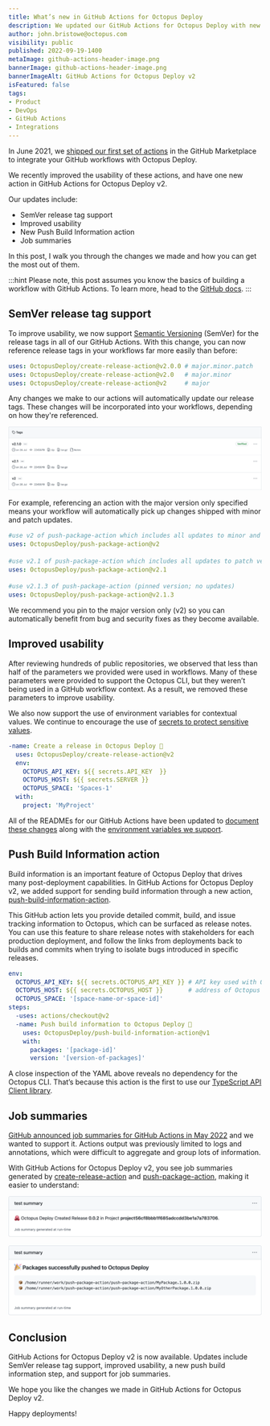 ```yaml
---
title: What’s new in GitHub Actions for Octopus Deploy
description: We updated our GitHub Actions for Octopus Deploy with new features and to improve usability. Learn more.
author: john.bristowe@octopus.com
visibility: public
published: 2022-09-19-1400
metaImage: github-actions-header-image.png
bannerImage: github-actions-header-image.png
bannerImageAlt: GitHub Actions for Octopus Deploy v2
isFeatured: false
tags:
- Product
- DevOps
- GitHub Actions
- Integrations
---
```


In June 2021, we [shipped our first set of actions](https://octopus.com/blog/github-actions-for-octopus-deploy) in the GitHub Marketplace to integrate your GitHub workflows with Octopus Deploy. 

We recently improved the usability of these actions, and have one new action in GitHub Actions for Octopus Deploy v2. 

Our updates include:

- SemVer release tag support
- Improved usability 
- New Push Build Information action
- Job summaries

In this post, I walk you through the changes we made and how you can get the most out of them. 

:::hint
Please note, this post assumes you know the basics of building a workflow with GitHub Actions. To learn more, head to the [GitHub docs](https://docs.github.com/en/actions/learn-github-actions).
:::

## SemVer release tag support

To improve usability, we now support [Semantic Versioning](https://semver.org/) (SemVer) for the release tags in all of our GitHub Actions. With this change, you can now reference release tags in your workflows far more easily than before:

```yaml
uses: OctopusDeploy/create-release-action@v2.0.0 # major.minor.patch
uses: OctopusDeploy/create-release-action@v2.0   # major.minor
uses: OctopusDeploy/create-release-action@v2     # major
```

Any changes we make to our actions will automatically update our release tags. These changes will be incorporated into your workflows, depending on how they're referenced.

![Screenshot of SemVer Release Tag Support](semver-release-tag-support.png "width=500")

For example, referencing an action with the major version only specified means your workflow will automatically pick up changes shipped with minor and patch updates.

```yaml
#use v2 of push-package-action which includes all updates to minor and patch versions
uses: OctopusDeploy/push-package-action@v2

#use v2.1 of push-package-action which includes all updates to patch versions
uses: OctopusDeploy/push-package-action@v2.1

#use v2.1.3 of push-package-action (pinned version; no updates)
uses: OctopusDeploy/push-package-action@v2.1.3
```

We recommend you pin to the major version only (v2) so you can automatically benefit from bug and security fixes as they become available. 

## Improved usability

After reviewing hundreds of public repositories, we observed that less than half of the parameters we provided were used in workflows. Many of these parameters were provided to support the Octopus CLI, but they weren’t being used in a GitHub workflow context. As a result, we removed these parameters to improve usability. 

We also now support the use of environment variables for contextual values. We continue to encourage the use of [secrets to protect sensitive values](https://docs.github.com/en/actions/security-guides/security-hardening-for-github-actions#using-secrets).

```yaml
-name: Create a release in Octopus Deploy 🐙
  uses: OctopusDeploy/create-release-action@v2
  env:
    OCTOPUS_API_KEY: ${{ secrets.API_KEY  }}
    OCTOPUS_HOST: ${{ secrets.SERVER }}
    OCTOPUS_SPACE: 'Spaces-1'
  with:
    project: 'MyProject'
```

All of the READMEs for our GitHub Actions have been updated to [document these changes](https://github.com/OctopusDeploy/create-release-action/blob/main/migration-guide.md) along with the [environment variables we support](https://github.com/OctopusDeploy/create-release-action#%EF%B8%8F-environment-variables).

## Push Build Information action

Build information is an important feature of Octopus Deploy that drives many post-deployment capabilities. In GitHub Actions for Octopus Deploy v2, we added support for sending build information through a new action, [push-build-information-action](https://github.com/OctopusDeploy/push-build-information-action).

This GitHub action lets you provide detailed commit, build, and issue tracking information to Octopus, which can be surfaced as release notes. You can use this feature to share release notes with stakeholders for each production deployment, and follow the links from deployments back to builds and commits when trying to isolate bugs introduced in specific releases. 

```yaml
env:
  OCTOPUS_API_KEY: ${{ secrets.OCTOPUS_API_KEY }} # API key used with Octopus Deploy
  OCTOPUS_HOST: ${{ secrets.OCTOPUS_HOST }}       # address of Octopus Deploy
  OCTOPUS_SPACE: '[space-name-or-space-id]'
steps:
  -uses: actions/checkout@v2
  -name: Push build information to Octopus Deploy 🐙
    uses: OctopusDeploy/push-build-information-action@v1
    with:
      packages: '[package-id]'
      version: '[version-of-packages]'
```

A close inspection of the YAML above reveals no dependency for the Octopus CLI. That’s because this action is the first to use our [TypeScript API Client library](https://github.com/OctopusDeploy/api-client.ts).

## Job summaries

[GitHub announced job summaries for GitHub Actions in May 2022](https://github.blog/2022-05-09-supercharging-github-actions-with-job-summaries/) and we wanted to support it. Actions output was previously limited to logs and annotations, which were difficult to aggregate and group lots of information. 

With GitHub Actions for Octopus Deploy v2, you see job summaries generated by [create-release-action](https://github.com/OctopusDeploy/create-release-action) and [push-package-action](https://github.com/OctopusDeploy/push-package-action), making it easier to understand:

![Screenshot of job summary for create release action](job-summary-create-release.png "width=500")

![Screenshot of job summary for push package action](job-summary-run-action.png "width=500")

## Conclusion

GitHub Actions for Octopus Deploy v2 is now available. Updates include SemVer release tag support, improved usability, a new push build information step, and support for job summaries. 

We hope you like the changes we made in GitHub Actions for Octopus Deploy v2.

Happy deployments!